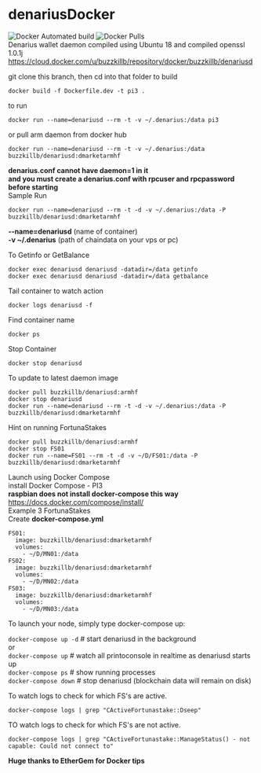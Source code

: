 # denariusDocker
![Docker Automated build](https://img.shields.io/docker/automated/buzzkillb/denariusd.svg) ![Docker Pulls](https://img.shields.io/docker/pulls/buzzkillb/denariusd.svg)  
Denarius wallet daemon compiled using Ubuntu 18 and compiled openssl 1.0.1j  
https://cloud.docker.com/u/buzzkillb/repository/docker/buzzkillb/denariusd

git clone this branch, then cd into that folder
to build  
```
docker build -f Dockerfile.dev -t pi3 .
```
to run  
```
docker run --name=denariusd --rm -t -v ~/.denarius:/data pi3
```
or pull arm daemon from docker hub
```
docker run --name=denariusd --rm -t -v ~/.denarius:/data buzzkillb/denariusd:dmarketarmhf
```
**denarius.conf cannot have daemon=1 in it  
and you must create a denarius.conf with rpcuser and rpcpassword before starting**  
Sample Run  
```
docker run --name=denariusd --rm -t -d -v ~/.denarius:/data -P buzzkillb/denariusd:dmarketarmhf
```
**--name=denariusd** (name of container)  
**-v ~/.denarius** (path of chaindata on your vps or pc)  

To Getinfo or GetBalance  
```
docker exec denariusd denariusd -datadir=/data getinfo
docker exec denariusd denariusd -datadir=/data getbalance
```

Tail container to watch action  
```
docker logs denariusd -f
```
Find container name  
```
docker ps
```
Stop Container  
```
docker stop denariusd
```
To update to latest daemon image  
```
docker pull buzzkillb/denariusd:armhf
docker stop denariusd
docker run --name=denariusd --rm -t -d -v ~/.denarius:/data -P buzzkillb/denariusd:dmarketarmhf
```
Hint on running FortunaStakes  
```
docker pull buzzkillb/denariusd:armhf
docker stop FS01
docker run --name=FS01 --rm -t -d -v ~/D/FS01:/data -P buzzkillb/denariusd:dmarketarmhf
```
Launch using Docker Compose  
install Docker Compose - PI3  
**raspbian does not install docker-compose this way**  
https://docs.docker.com/compose/install/  
Example 3 FortunaStakes  
Create **docker-compose.yml**  
```
FS01:
  image: buzzkillb/denariusd:dmarketarmhf
  volumes:
    - ~/D/MN01:/data
FS02:
  image: buzzkillb/denariusd:dmarketarmhf
  volumes:
    - ~/D/MN02:/data
FS03:
  image: buzzkillb/denariusd:dmarketarmhf
  volumes:
    - ~/D/MN03:/data
```
To launch your node, simply type docker-compose up:  

`docker-compose up -d`  # start denariusd in the background  
or  
`docker-compose up` # watch all printoconsole in realtime as denariusd starts up  
`docker-compose ps` # show running processes  
`docker-compose down` # stop denariusd (blockchain data will remain on disk)  

To watch logs to check for which FS's are active.  
```
docker-compose logs | grep "CActiveFortunastake::Dseep"
```
TO watch logs to check for which FS's are not active.  
```
docker-compose logs | grep "CActiveFortunastake::ManageStatus() - not capable: Could not connect to"
```

**Huge thanks to EtherGem for Docker tips**
